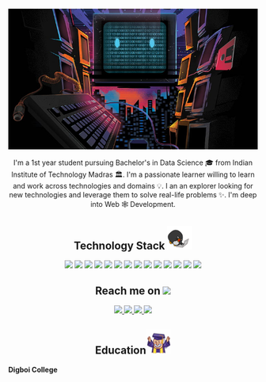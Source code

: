 <p align="center">
 <img src="/images/header.jpg" />
</p align="center">


<p align="center">
 
</p>

<p align="center">
  I'm a 1st year student pursuing Bachelor's in Data Science 🎓 from Indian Institute of Technology Madras 🏛. I'm a passionate learner willing to learn and work across technologies and domains 💡. I an an explorer looking for new technologies and leverage them to solve real-life problems ✨. I'm deep into Web 🕸️ Development.
</p>  

<h2 align="center">Technology Stack <img src="/images/laptop.gif" width="50"></h2>

<p align="center">
<img src="https://img.shields.io/badge/C-00599C?style=flat-square&logo=c&logoColor=white"/>
<img src="https://img.shields.io/badge/-java-E34A86?style=flat-square&logo=java"/>
<img src="https://img.shields.io/badge/-C++-00599C?style=flat-square&logo=c"/>
<img src="https://img.shields.io/badge/-HTML5-E34F26?style=flat-square&logo=html5&logoColor=white"/>
<img src="https://img.shields.io/badge/-CSS3-1572B6?style=flat-square&logo=css3"/>
<img src="https://img.shields.io/badge/-Bootstrap-563D7C?style=flat-square&logo=bootstrap"/>
<img src="https://img.shields.io/badge/-Heroku-430098?style=flat-square&logo=heroku"/>
<img src="https://img.shields.io/badge/-JavaScript-black?style=flat-square&logo=javascript"/>
<img src="https://img.shields.io/badge/-Nodejs-black?style=flat-square&logo=Node.js"/>
<img src="https://img.shields.io/badge/-React-black?style=flat-square&logo=react"/>
<img src="https://img.shields.io/badge/-MongoDB-black?style=flat-square&logo=mongodb"/>
<img src="https://img.shields.io/badge/-MySQL-black?style=flat-square&logo=mysql"/>
<img src="https://img.shields.io/badge/-Git-black?style=flat-square&logo=git"/>
<img src="https://img.shields.io/badge/-GitHub-black?style=flat-square&logo=github"/>
 </p>
 
 <h2 align="center">Reach me on <img src="https://media0.giphy.com/media/jqNPzdTTxQfOgOqpO4/source.gif" width="50"></h2>
 <p align="center">
  
 <a href="https://www.instagram.com/_deepankarsharma_/">
<img src="https://img.shields.io/badge/-Deepankar-purple?style=flat-square&logo=instagram&logoColor=white&link=https://www.instagram.com/pinkdogg307/"/>
 </a>
<a href="mailto: deepankarsharma.ds99@gmail.com">
 <img src="https://img.shields.io/badge/-Deepankar-c14438?style=flat-square&logo=Gmail&logoColor=white&link=mailto:deepankarsharma@gmail.com"/>
</a>
<a href="https://www.linkedin.com/in/deepankar-sharma-582b6a20b/">
 <img src="https://img.shields.io/badge/-Deepankar-blue?style=flat-square&logo=Linkedin&logoColor=white&link=https://www.linkedin.com/in/ritik-rawal-698a18142/"/>
</a>
 <a href="https://twitter.com/Deepank96320701">
 <img src="https://img.shields.io/badge/-Deepankar-blue?style=flat-square&logo=twitter&logoColor=white&link=https://twitter.com/ritikhere307"/>
</a>
</p>
<h2 align="center">Education<img src="/images/edu.gif" width="50"></h2>
<p align="left" >
 <b> Digboi College</b>
</p>  

